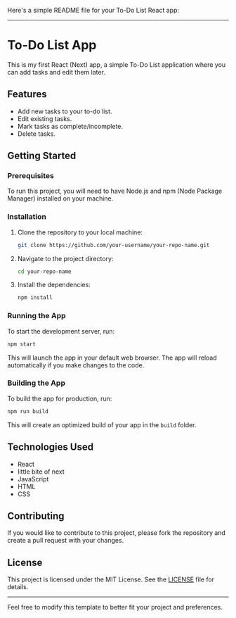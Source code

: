 Here's a simple README file for your To-Do List React app:

---

# To-Do List App

This is my first React (Next) app, a simple To-Do List application where you can add tasks and edit them later.

## Features

- Add new tasks to your to-do list.
- Edit existing tasks.
- Mark tasks as complete/incomplete.
- Delete tasks.

## Getting Started

### Prerequisites

To run this project, you will need to have Node.js and npm (Node Package Manager) installed on your machine.

### Installation

1. Clone the repository to your local machine:

   ```bash
   git clone https://github.com/your-username/your-repo-name.git
   ```

2. Navigate to the project directory:

   ```bash
   cd your-repo-name
   ```

3. Install the dependencies:

   ```bash
   npm install
   ```

### Running the App

To start the development server, run:

```bash
npm start
```

This will launch the app in your default web browser. The app will reload automatically if you make changes to the code.

### Building the App

To build the app for production, run:

```bash
npm run build
```

This will create an optimized build of your app in the `build` folder.

## Technologies Used

- React
- little bite of next
- JavaScript
- HTML
- CSS

## Contributing

If you would like to contribute to this project, please fork the repository and create a pull request with your changes.

## License

This project is licensed under the MIT License. See the [LICENSE](LICENSE) file for details.

---

Feel free to modify this template to better fit your project and preferences.
